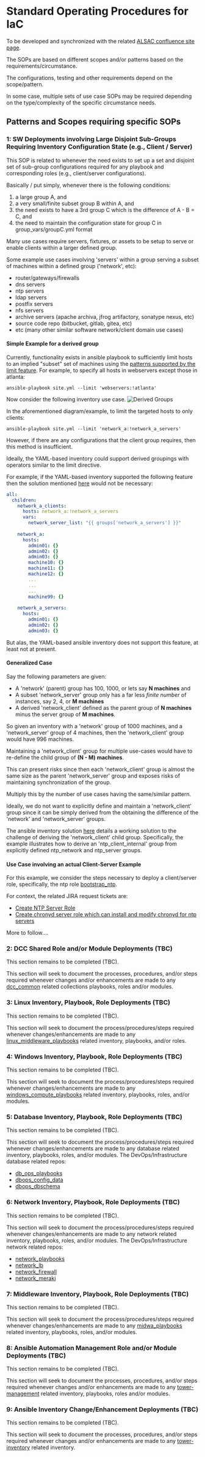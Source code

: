 
# Standard Operating Procedures for IaC

To be developed and synchronized with the related [ALSAC confluence site page](https://alsacwiki.stjude.org/pages/viewpage.action?spaceKey=TECH&title=Infrastructure+as+Code).

The SOPs are based on different scopes and/or patterns based on the requirements/circumstance.

The configurations, testing and other requirements depend on the scope/pattern.

In some case, multiple sets of use case SOPs may be required depending on the type/complexity of the specific circumstance needs.

## Patterns and Scopes requiring specific SOPs

### 1: SW Deployments involving Large Disjoint Sub-Groups Requiring Inventory Configuration State (e.g., Client / Server) 

This SOP is related to whenever the need exists to set up a set and disjoint set of sub-group configurations required for any playbook and corresponding roles (e.g., client/server configurations).

Basically / put simply, whenever there is the following conditions: 

1) a large group A, and 
2) a very small/finite subset group B within A, and 
3) the need exists to have a 3rd group C which is the difference of A - B = C, and 
4) the need to maintain the configuration state for group C in group_vars/groupC.yml format

Many use cases require servers, fixtures, or assets to be setup to serve or enable clients within a larger defined group.

Some example use cases involving 'servers' within a group serving a subset of machines within a defined group ('network', etc):

- router/gateways/firewalls
- dns servers
- ntp servers
- ldap servers
- postfix servers
- nfs servers
- archive servers (apache archiva, jfrog artifactory, sonatype nexus, etc)
- source code repo (bitbucket, gitlab, gitea, etc)
- etc (many other similar software network/client domain use cases)

#### Simple Example for a derived group

Currently, functionality exists in ansible playbook to sufficiently limit hosts to an implied "subset" set of machines using the [patterns supported by the limit feature](https://docs.ansible.com/ansible/latest/user_guide/intro_patterns.html).  For example, to specify all hosts in webservers except those in atlanta:

```shell
ansible-playbook site.yml --limit 'webservers:!atlanta' 
```

Now consider the following inventory use case.
![Derived Groups](./img/iac-derived-groups.png)

In the aforementioned diagram/example, to limit the targeted hosts to only clients:
```shell
ansible-playbook site.yml --limit 'network_a:!network_a_servers' 
```

However, if there are any configurations that the client group requires, then this method is insufficient.

Ideally, the YAML-based inventory could support derived groupings with operators similar to the limit directive.

For example, if the YAML-based inventory supported the following feature then the solution mentioned [here](https://github.com/lj020326/ansible-inventory-file-examples/tree/develop-lj/tests/ansible-multiple-yaml-inventories/example6) would not be necessary:

```yaml
all:
  children:
    network_a_clients: 
      hosts: network_a:!network_a_servers
      vars:
        network_server_list: "{{ groups['network_a_servers'] }}"
      
    network_a:
      hosts:
        admin01: {}
        admin02: {}
        admin03: {}
        machine10: {}
        machine11: {}
        machine12: {}
        ...
        ...
        ...
        machine99: {}
    
    network_a_servers:
      hosts:
        admin01: {}
        admin02: {}
        admin03: {}


```

But alas, the YAML-based ansible inventory does not support this feature, at least not at present.

#### Generalized Case

Say the following parameters are given:

* A 'network' (parent) group has 100, 1000, or lets say __N machines__ and 
* A subset 'network_server' group only has a far less _finite number_ of instances, say 2, 4, or __M machines__
* A derived 'network_client' defined as the parent group of __N machines__ minus the server group of __M machines__.

So given an inventory with a 'network' group of 1000 machines, and a 'network_server' group of 4 machines, then the 'network_client' group would have 996 machines. 

Maintaining a 'network_client' group for multiple use-cases would have to re-define the child group of __(N - M) machines__. 

This can present risks since then each 'network_client' group is almost the same size as the parent 'network_server' group and exposes risks of maintaining synchronization of the group.

Multiply this by the number of use cases having the same/similar pattern.

Ideally, we do not want to explicitly define and maintain a 'network_client' group since it can be simply derived from the obtaining the difference of the 'network' and 'network_server' groups.

The ansible inventory solution [here](https://github.com/lj020326/ansible-inventory-file-examples/tree/develop-lj/tests/ansible-multiple-yaml-inventories/example6) details a working solution to the challenge of deriving the 'network_client' child group.  Specifically, the example illustrates how to derive an 'ntp_client_internal' group from explicitly defined ntp_network and ntp_server groups.

#### Use Case involving an actual Client-Server Example

For this example, we consider the steps necessary to deploy a client/server role, specifically, the ntp role [bootstrap_ntp](https://bitbucket.alsac.stjude.org:8443/projects/AT/repos/linux_middleware_playbooks/browse/roles/bootstrap_ntp?at=feature/DCC-14482-create-chronyd-server-role-which-can-install-and-modify-chronyd-for-ntp-servers).

For context, the related JIRA request tickets are:
- [Create NTP Server Role](https://alsacjira.stjude.org/browse/DCC-10698)
- [Create chronyd server role which can install and modify chronyd for ntp servers](https://alsacjira.stjude.org/browse/DCC-14482)



More to follow....


### 2: DCC Shared Role and/or Module Deployments (TBC)

This section remains to be completed (TBC).

This section will seek to document the processes, procedures, and/or steps required whenever changes and/or enhancements are made to any [dcc_common](https://bitbucket.alsac.stjude.org:8443/projects/AT/repos/dcc_common/browse) related collections playbooks, roles and/or modules.


### 3: Linux Inventory, Playbook, Role Deployments (TBC)

This section remains to be completed (TBC).

This section will seek to document the process/procedures/steps required whenever changes/enhancements are made to any [linux_middleware_playbooks](https://bitbucket.alsac.stjude.org:8443/projects/AT/repos/linux_middleware_playbooks/browse) related inventory, playbooks, and/or roles.


### 4: Windows Inventory, Playbook, Role Deployments (TBC)

This section remains to be completed (TBC).

This section will seek to document the process/procedures/steps required whenever changes/enhancements are made to any [windows_compute_playbooks](https://bitbucket.alsac.stjude.org:8443/projects/AT/repos/windows_compute_playbooks/browse) related inventory, playbooks, roles, and/or modules.


### 5: Database Inventory, Playbook, Role Deployments (TBC)

This section remains to be completed (TBC).

This section will seek to document the process/procedures/steps required whenever changes/enhancements are made to any database related inventory, playbooks, roles, and/or modules.
The DevOps/Infrastructure database related repos:

* [db_ops_playbooks](https://bitbucket.alsac.stjude.org:8443/projects/AT/repos/db_ops_playbooks/browse) 
* [dbops_config_data](https://bitbucket.alsac.stjude.org:8443/projects/AT/repos/dbops_config_data/browse)
* [dbops_dbschema](https://bitbucket.alsac.stjude.org:8443/projects/AT/repos/dbops_dbschema/browse)

### 6: Network Inventory, Playbook, Role Deployments (TBC)
This section remains to be completed (TBC).

This section will seek to document the process/procedures/steps required whenever changes/enhancements are made to any network related inventory, playbooks, roles, and/or modules.
The DevOps/Infrastructure network related repos:

* [network_playbooks](https://bitbucket.alsac.stjude.org:8443/projects/AT/repos/network_playbooks/browse) 
* [network_lb](https://bitbucket.alsac.stjude.org:8443/projects/AT/repos/network_lb/browse)
* [network_firewall](https://bitbucket.alsac.stjude.org:8443/projects/AT/repos/network_firewall/browse)
* [network_meraki](https://bitbucket.alsac.stjude.org:8443/projects/AT/repos/network_meraki/browse)

### 7: Middleware Inventory, Playbook, Role Deployments (TBC)
This section remains to be completed (TBC).

This section will seek to document the process/procedures/steps required whenever changes/enhancements are made to any [midwa_playbooks](https://bitbucket.alsac.stjude.org:8443/projects/AT/repos/midwa_playbooks/browse) related inventory, playbooks, roles, and/or modules.


### 8: Ansible Automation Management Role and/or Module Deployments (TBC)

This section remains to be completed (TBC).

This section will seek to document the processes, procedures, and/or steps required whenever changes and/or enhancements are made to any [tower-management](https://bitbucket.alsac.stjude.org:8443/projects/AT/repos/tower-management/browse) related inventory, playbooks, roles and/or modules.


### 9: Ansible Inventory Change/Enhancement Deployments (TBC)

This section remains to be completed (TBC).

This section will seek to document the processes, procedures, and/or steps required whenever changes and/or enhancements are made to any [tower-inventory](https://bitbucket.alsac.stjude.org:8443/projects/AT/repos/tower-inventory/browse) related inventory.

